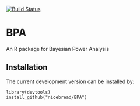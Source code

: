 [![Build Status](https://travis-ci.org/nicebread/BPA.svg?branch=master)](https://travis-ci.org/nicebread/BPA)


BPA
===

An R package for Bayesian Power Analysis

## Installation

The current development version can be installed by:

    library(devtools)
    install_github("nicebread/BPA")

